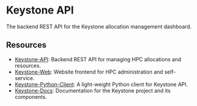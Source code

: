 # Keystone API

The backend REST API for the Keystone allocation management dashboard.

## Resources

- [Keystone-API](https://github.com/pitt-crc/keystone-api): Backend REST API for managing HPC allocations and resources.
- [Keystone-Web](https://github.com/pitt-crc/keystone-web): Website frontend for HPC administration and self-service.
- [Keystone-Python-Client](https://github.com/pitt-crc/keystone-python-client): A light-weight Python client for Keystone API.
- [Keystone-Docs](https://github.com/pitt-crc/keystone-docs): Documentation for the Keystone project and its components.
